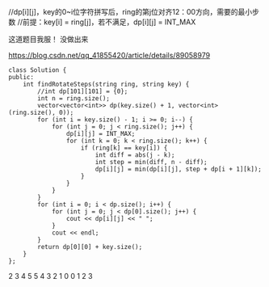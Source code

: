 
//dp[i][j]，key的0~i位字符拼写后，ring的第j位对齐12：00方向，需要的最小步数
//前提：key[i] = ring[j]，若不满足，dp[i][j] = INT_MAX

这道题目我服！ 没做出来

https://blog.csdn.net/qq_41855420/article/details/89058979  

```
class Solution {
public:
    int findRotateSteps(string ring, string key) {
        //int dp[101][101] = {0};
        int n = ring.size();
        vector<vector<int>> dp(key.size() + 1, vector<int>(ring.size(), 0));
        for (int i = key.size() - 1; i >= 0; i--) {
            for (int j = 0; j < ring.size(); j++) {
                dp[i][j] = INT_MAX;
                for (int k = 0; k < ring.size(); k++) {
                    if (ring[k] == key[i]) {
                        int diff = abs(j - k);
                        int step = min(diff, n - diff);
                        dp[i][j] = min(dp[i][j], step + dp[i + 1][k]);
                    }
                }
            }
        }
        for (int i = 0; i < dp.size(); i++) {
            for (int j = 0; j < dp[0].size(); j++) {
                cout << dp[i][j] << " ";
            }
            cout << endl;
        }
        return dp[0][0] + key.size();
    }
};
```

2 3 4 5 5 4 3
2 1 0 0 1 2 3


